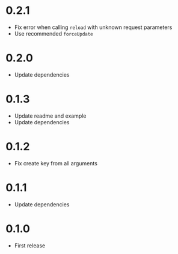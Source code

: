 # 0.2.1

- Fix error when calling `reload` with unknown request parameters
- Use recommended `forceUpdate`

# 0.2.0

- Update dependencies

# 0.1.3

- Update readme and example
- Update dependencies

# 0.1.2

- Fix create key from all arguments

# 0.1.1

- Update dependencies

# 0.1.0

- First release
